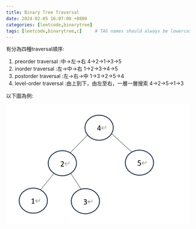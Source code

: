```yaml
---
title: Binary Tree Traversal
date: 2024-02-05 16:07:00 +0800 
categories: [leetcode,binarytree]
tags: [leetcode,binarytree,c]     # TAG names should always be lowercase
---
```

有分為四種traversal順序:
1.  preorder traversal  :中->左->右     4->2->1->3->5
2.  inorder traversal   :左->中->右     1->2->3->4->5
3.  postorder traversal :左->右->中     1->3->2->5->4
4.  level-order traversal   :由上到下，由左至右，一層一層搜索       4->2->5->1->3

以下圖為例:

<img src="https://github.com/Keng-Pei/desktop-tutorial/blob/main/binarytree.png?raw=true" alt="Tree">